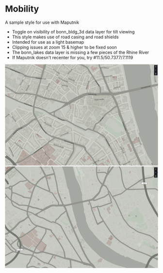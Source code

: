 # Mobility
A sample style for use with Maputnik

- Toggle on visibility of bonn_bldg_3d data layer for tilt viewing
- This style makes use of road casing and road shields
- Intended for use as a light basemap
- Clipping issues at zoom 15 & higher to be fixed soon
- The bonn_lakes data layer is missing a few pieces of the Rhine River
- If Maputnik doesn't recenter for you, try #11.5/50.7377/7.1119

<img width="600" src="MobilityScreenshot1.JPG" />

<img width="600" src="MobilityScreenshot2.JPG" />

